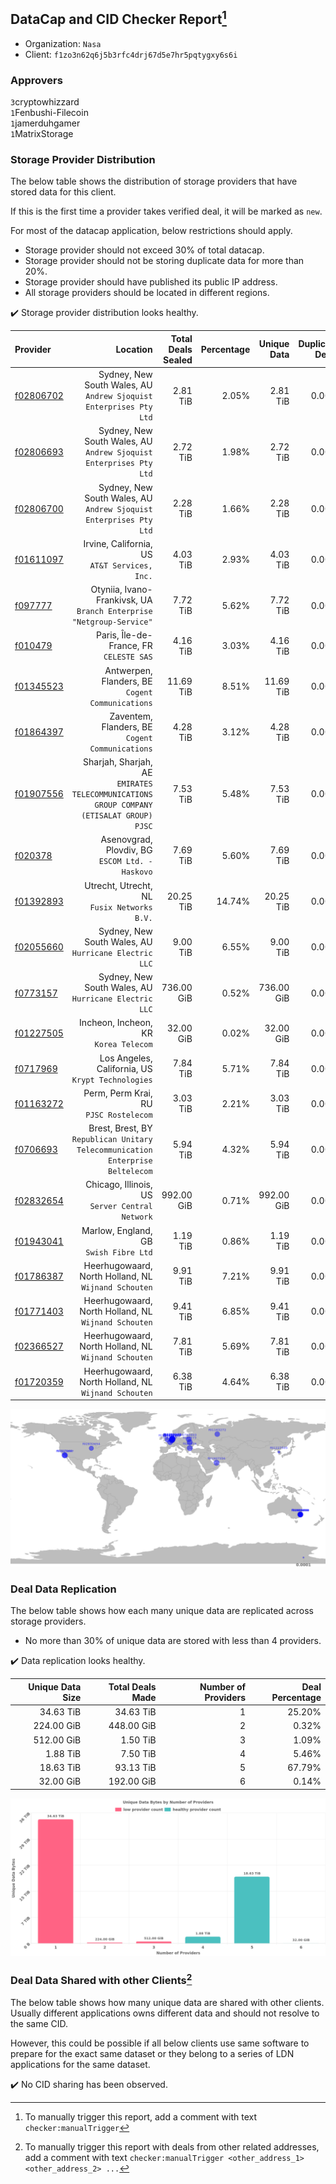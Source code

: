 ## DataCap and CID Checker Report[^1]
 - Organization: `Nasa`
 - Client: `f1zo3n62q6j5b3rfc4drj67d5e7hr5pqtygxy6s6i`
### Approvers
`3`cryptowhizzard<br/>`1`Fenbushi-Filecoin<br/>`1`jamerduhgamer<br/>`1`MatrixStorage


### Storage Provider Distribution
The below table shows the distribution of storage providers that have stored data for this client.

If this is the first time a provider takes verified deal, it will be marked as `new`.

For most of the datacap application, below restrictions should apply.
 - Storage provider should not exceed 30% of total datacap.
 - Storage provider should not be storing duplicate data for more than 20%.
 - Storage provider should have published its public IP address.
 - All storage providers should be located in different regions.

✔️ Storage provider distribution looks healthy.

| Provider                                              |                                                                                   Location | Total Deals Sealed | Percentage | Unique Data | Duplicate Deals |
| :---------------------------------------------------- | -----------------------------------------------------------------------------------------: | -----------------: | ---------: | ----------: | --------------: |
| [f02806702](https://filfox.info/en/address/f02806702) |                      Sydney, New South Wales, AU<br/>`Andrew Sjoquist Enterprises Pty Ltd` |           2.81 TiB |      2.05% |    2.81 TiB |           0.00% |
| [f02806693](https://filfox.info/en/address/f02806693) |                      Sydney, New South Wales, AU<br/>`Andrew Sjoquist Enterprises Pty Ltd` |           2.72 TiB |      1.98% |    2.72 TiB |           0.00% |
| [f02806700](https://filfox.info/en/address/f02806700) |                      Sydney, New South Wales, AU<br/>`Andrew Sjoquist Enterprises Pty Ltd` |           2.28 TiB |      1.66% |    2.28 TiB |           0.00% |
| [f01611097](https://filfox.info/en/address/f01611097) |                                           Irvine, California, US<br/>`AT&T Services, Inc.` |           4.03 TiB |      2.93% |    4.03 TiB |           0.00% |
| [f097777](https://filfox.info/en/address/f097777)     |                    Otyniia, Ivano-Frankivsk, UA<br/>`Branch Enterprise "Netgroup-Service"` |           7.72 TiB |      5.62% |    7.72 TiB |           0.00% |
| [f010479](https://filfox.info/en/address/f010479)     |                                                 Paris, Île-de-France, FR<br/>`CELESTE SAS` |           4.16 TiB |      3.03% |    4.16 TiB |           0.00% |
| [f01345523](https://filfox.info/en/address/f01345523) |                                        Antwerpen, Flanders, BE<br/>`Cogent Communications` |          11.69 TiB |      8.51% |   11.69 TiB |           0.00% |
| [f01864397](https://filfox.info/en/address/f01864397) |                                         Zaventem, Flanders, BE<br/>`Cogent Communications` |           4.28 TiB |      3.12% |    4.28 TiB |           0.00% |
| [f01907556](https://filfox.info/en/address/f01907556) | Sharjah, Sharjah, AE<br/>`EMIRATES TELECOMMUNICATIONS GROUP COMPANY (ETISALAT GROUP) PJSC` |           7.53 TiB |      5.48% |    7.53 TiB |           0.00% |
| [f020378](https://filfox.info/en/address/f020378)     |                                         Asenovgrad, Plovdiv, BG<br/>`ESCOM Ltd. - Haskovo` |           7.69 TiB |      5.60% |    7.69 TiB |           0.00% |
| [f01392893](https://filfox.info/en/address/f01392893) |                                             Utrecht, Utrecht, NL<br/>`Fusix Networks B.V.` |          20.25 TiB |     14.74% |   20.25 TiB |           0.00% |
| [f02055660](https://filfox.info/en/address/f02055660) |                                   Sydney, New South Wales, AU<br/>`Hurricane Electric LLC` |           9.00 TiB |      6.55% |    9.00 TiB |           0.00% |
| [f0773157](https://filfox.info/en/address/f0773157)   |                                   Sydney, New South Wales, AU<br/>`Hurricane Electric LLC` |         736.00 GiB |      0.52% |  736.00 GiB |           0.00% |
| [f01227505](https://filfox.info/en/address/f01227505) |                                                   Incheon, Incheon, KR<br/>`Korea Telecom` |          32.00 GiB |      0.02% |   32.00 GiB |           0.00% |
| [f0717969](https://filfox.info/en/address/f0717969)   |                                       Los Angeles, California, US<br/>`Krypt Technologies` |           7.84 TiB |      5.71% |    7.84 TiB |           0.00% |
| [f01163272](https://filfox.info/en/address/f01163272) |                                                  Perm, Perm Krai, RU<br/>`PJSC Rostelecom` |           3.03 TiB |      2.21% |    3.03 TiB |           0.00% |
| [f0706693](https://filfox.info/en/address/f0706693)   |          Brest, Brest, BY<br/>`Republican Unitary Telecommunication Enterprise Beltelecom` |           5.94 TiB |      4.32% |    5.94 TiB |           0.00% |
| [f02832654](https://filfox.info/en/address/f02832654) |                                         Chicago, Illinois, US<br/>`Server Central Network` |         992.00 GiB |      0.71% |  992.00 GiB |           0.00% |
| [f01943041](https://filfox.info/en/address/f01943041) |                                                  Marlow, England, GB<br/>`Swish Fibre Ltd` |           1.19 TiB |      0.86% |    1.19 TiB |           0.00% |
| [f01786387](https://filfox.info/en/address/f01786387) |                                    Heerhugowaard, North Holland, NL<br/>`Wijnand Schouten` |           9.91 TiB |      7.21% |    9.91 TiB |           0.00% |
| [f01771403](https://filfox.info/en/address/f01771403) |                                    Heerhugowaard, North Holland, NL<br/>`Wijnand Schouten` |           9.41 TiB |      6.85% |    9.41 TiB |           0.00% |
| [f02366527](https://filfox.info/en/address/f02366527) |                                    Heerhugowaard, North Holland, NL<br/>`Wijnand Schouten` |           7.81 TiB |      5.69% |    7.81 TiB |           0.00% |
| [f01720359](https://filfox.info/en/address/f01720359) |                                    Heerhugowaard, North Holland, NL<br/>`Wijnand Schouten` |           6.38 TiB |      4.64% |    6.38 TiB |           0.00% |

<img src="https://raw.githubusercontent.com/data-preservation-programs/filplus-checker-assets/main/filecoin-project/filecoin-plus-large-datasets/issues/2217/1700493103854.png"/>

### Deal Data Replication
The below table shows how each many unique data are replicated across storage providers.

- No more than 30% of unique data are stored with less than 4 providers.

✔️ Data replication looks healthy.

| Unique Data Size | Total Deals Made | Number of Providers | Deal Percentage |
| ---------------: | ---------------: | ------------------: | --------------: |
|        34.63 TiB |        34.63 TiB |                   1 |          25.20% |
|       224.00 GiB |       448.00 GiB |                   2 |           0.32% |
|       512.00 GiB |         1.50 TiB |                   3 |           1.09% |
|         1.88 TiB |         7.50 TiB |                   4 |           5.46% |
|        18.63 TiB |        93.13 TiB |                   5 |          67.79% |
|        32.00 GiB |       192.00 GiB |                   6 |           0.14% |

<img src="https://raw.githubusercontent.com/data-preservation-programs/filplus-checker-assets/main/filecoin-project/filecoin-plus-large-datasets/issues/2217/1700493104668.png"/>

### Deal Data Shared with other Clients[^3]
The below table shows how many unique data are shared with other clients.
Usually different applications owns different data and should not resolve to the same CID.

However, this could be possible if all below clients use same software to prepare for the exact same dataset or they belong to a series of LDN applications for the same dataset.

✔️ No CID sharing has been observed.

[^1]: To manually trigger this report, add a comment with text `checker:manualTrigger`

[^2]: Deals from those addresses are combined into this report as they are specified with `checker:manualTrigger`

[^3]: To manually trigger this report with deals from other related addresses, add a comment with text `checker:manualTrigger <other_address_1> <other_address_2> ...`
